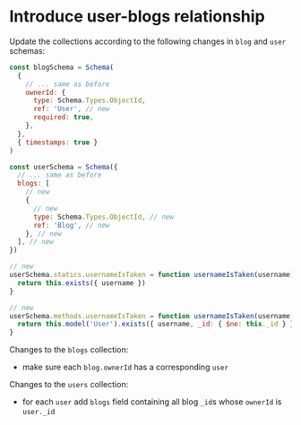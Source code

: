 # Introduce user-blogs relationship

Update the collections according to the following changes in `blog` and `user` schemas:

```js
const blogSchema = Schema(
  {
    // ... same as before
    ownerId: {
      type: Schema.Types.ObjectId,
      ref: 'User', // new
      required: true,
    },
  },
  { timestamps: true }
)

const userSchema = Schema({
  // ... same as before
  blogs: [
    // new
    {
      // new
      type: Schema.Types.ObjectId, // new
      ref: 'Blog', // new
    }, // new
  ], // new
})

// new
userSchema.statics.usernameIsTaken = function usernameIsTaken(username) {
  return this.exists({ username })
}

// new
userSchema.methods.usernameIsTaken = function usernameIsTaken(username) {
  return this.model('User').exists({ username, _id: { $ne: this._id } })
}
```

Changes to the `blogs` collection:

- make sure each `blog.ownerId` has a corresponding `user`

Changes to the `users` collection:

- for each `user` add `blogs` field containing all blog `_id`s whose `ownerId` is `user._id`
